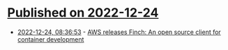 # [Published on 2022-12-24](index.md)

* [2022-12-24, 08:36:53](https://news.ycombinator.com/item?id=34115098) - [AWS releases Finch: An open source client for container development](https://github.com/runfinch/finch)
